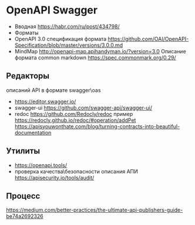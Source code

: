 # OpenAPI Swagger

- Вводная https://habr.com/ru/post/434798/
- Форматы
- OpenAPI 3.0 спецификация формата https://github.com/OAI/OpenAPI-Specification/blob/master/versions/3.0.0.md
- MindMap http://openapi-map.apihandyman.io/?version=3.0 Описание формата common markdown https://spec.commonmark.org/0.29/

## Редакторы 

описаний API в формате swagger\oas
- https://editor.swagger.io/
- swagger-ui https://github.com/swagger-api/swagger-ui/
- redoc https://github.com/Redocly/redoc пример https://redocly.github.io/redoc/#operation/addPet https://apisyouwonthate.com/blog/turning-contracts-into-beautiful-documentation

## Утилиты
- https://openapi.tools/
- проверка качества\безопасности описания АПИ https://apisecurity.io/tools/audit/

## Процесс

https://medium.com/better-practices/the-ultimate-api-publishers-guide-be74a2692326
